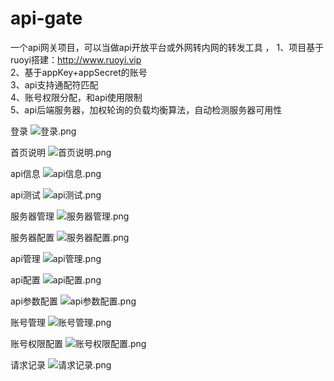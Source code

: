 # api-gate
一个api网关项目，可以当做api开放平台或外网转内网的转发工具 ，
1、项目基于ruoyi搭建：http://www.ruoyi.vip  
2、基于appKey+appSecret的账号  
3、api支持通配符匹配  
4、账号权限分配，和api使用限制  
5、api后端服务器，加权轮询的负载均衡算法，自动检测服务器可用性 

登录
![登录.png](https://i.loli.net/2019/08/30/31RnqcABYOQbJvE.png)

首页说明
![首页说明.png](https://i.loli.net/2019/08/30/eziS67Dhr9HW5bG.png)

api信息
![api信息.png](https://i.loli.net/2019/08/30/QJCHlhfZXwjbFUK.png)

api测试
![api测试.png](https://s2.ax1x.com/2019/08/30/mjZlKx.png)

服务器管理
![服务器管理.png](https://i.loli.net/2019/08/30/g6h2CHbMPvp3WkY.png)

服务器配置
![服务器配置.png](https://s2.ax1x.com/2019/08/30/mjZK2R.png)

api管理
![api管理.png](https://i.loli.net/2019/08/30/qwBM7IoexgOzLJ3.png)

api配置
![api配置.png](https://i.loli.net/2019/08/30/o9BkwWNjniqzg54.png)

api参数配置
![api参数配置.png](https://s2.ax1x.com/2019/08/30/mjZMx1.png)

账号管理
![账号管理.png](https://i.loli.net/2019/08/30/oBLjJAemxsVu5rk.png)

账号权限配置
![账号权限配置.png](https://i.loli.net/2019/08/30/39ghz5qn1VQdMyE.png)

请求记录
![请求记录.png](https://i.loli.net/2019/08/30/RefZNOvkpxycq43.png)